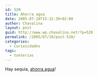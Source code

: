 ```yaml
---
id: 520
title: Ahorra agua
date: 2005-07-10T15:32:39+02:00
author: Chavalina
layout: post
guid: http://www.wp.chavalina.net/?p=520
permalink: /2005/07/10/post-520/
categories:
  - Curiosidades
tags:
  - tonterías
---
```

Hay sequía, <a href="http://www.eljueves.es/revista/numeros/1465/preview3.asp" target="_blank">ahorra agua</a>!